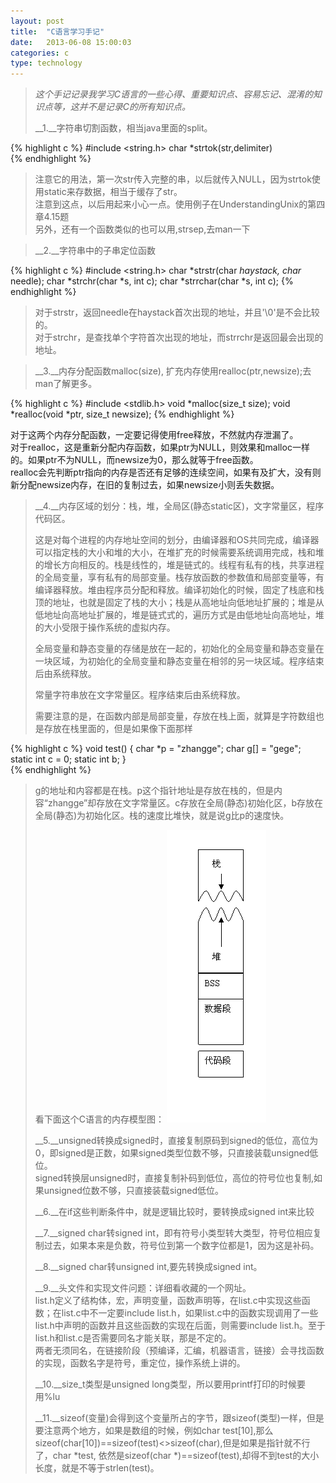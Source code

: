 ```yaml
---
layout: post
title:  "C语言学习手记"
date:   2013-06-08 15:00:03
categories: c
type: technology
---
```


>_这个手记记录我学习C语言的一些心得、重要知识点、容易忘记、混淆的知识点等，这并不是记录C的所有知识点。_
>
>__1.__字符串切割函数，相当java里面的split。  

{% highlight c %}
#include <string.h>
char *strtok(str,delimiter)  
{% endhighlight %}

>注意它的用法，第一次str传入完整的串，以后就传入NULL，因为strtok使用static来存数据，相当于缓存了str。  
>注意到这点，以后用起来小心一点。使用例子在UnderstandingUnix的第四章4.15题  
>另外，还有一个函数类似的也可以用,strsep,去man一下  

>__2\.__字符串中的子串定位函数

{% highlight c %}
#include <string.h>
char *strstr(char *haystack, char* needle);
char *strchr(char *s, int c);
char *strrchar(char *s, int c);
{% endhighlight %}

>对于strstr，返回needle在haystack首次出现的地址，并且'\\0'是不会比较的。  
>对于strchr，是查找单个字符首次出现的地址，而strrchr是返回最会出现的地址。

>__3\.__内存分配函数malloc(size), 扩充内存使用realloc(ptr,newsize);去man了解更多。

{% highlight c %}
#include <stdlib.h>
void *malloc(size_t size);
void *realloc(void *ptr, size_t newsize);
{% endhighlight %}

对于这两个内存分配函数，一定要记得使用free释放，不然就内存泄漏了。  
对于realloc，这是重新分配内存函数，如果ptr为NULL，则效果和malloc一样的。如果ptr不为NULL，而newsize为0，那么就等于free函数。  
realloc会先判断ptr指向的内存是否还有足够的连续空间，如果有及扩大，没有则新分配newsize内存，在旧的复制过去，如果newsize小则丢失数据。

>__4\.__内存区域的划分：栈，堆，全局区(静态static区)，文字常量区，程序代码区。
>
>这是对每个进程的内存地址空间的划分，由编译器和OS共同完成，编译器可以指定栈的大小和堆的大小，在堆扩充的时候需要系统调用完成，栈和堆的增长方向相反的。栈是线性的，堆是链式的。线程有私有的栈，共享进程的全局变量，享有私有的局部变量。栈存放函数的参数值和局部变量等，有编译器释放。堆由程序员分配和释放。编译初始化的时候，固定了栈底和栈顶的地址，也就是固定了栈的大小；栈是从高地址向低地址扩展的；堆是从低地址向高地址扩展的，堆是链式式的，遍历方式是由低地址向高地址，堆的大小受限于操作系统的虚拟内存。
>
>全局变量和静态变量的存储是放在一起的，初始化的全局变量和静态变量在一块区域，为初始化的全局变量和静态变量在相邻的另一块区域。程序结束后由系统释放。
>
>常量字符串放在文字常量区。程序结束后由系统释放。
>
>需要注意的是，在函数内部是局部变量，存放在栈上面，就算是字符数组也是存放在栈里面的，但是如果像下面那样

{% highlight c %}
void test()
{
    char *p = "zhangge";
    char g[] = "gege";
    static int c = 0;
    static int b;
}    
{% endhighlight %}

>g的地址和内容都是在栈。p这个指针地址是存放在栈的，但是内容“zhangge”却存放在文字常量区。c存放在全局(静态)初始化区，b存放在全局(静态)为初始化区。栈的速度比堆快，就是说g比p的速度快。
>
>看下面这个C语言的内存模型图：
![cstack3]
>
>__5\.__unsigned转换成signed时，直接复制原码到signed的低位，高位为0，即signed是正数，如果signed类型位数不够，只直接装载unsigned低位。  
>  signed转换层unsigned时，直接复制补码到低位，高位的符号位也复制,如果unsigned位数不够，只直接装载signed低位。
>
>__6\.__在if这些判断条件中，就是逻辑比较时，要转换成signed int来比较
>
>__7\.__signed char转signed int，即有符号小类型转大类型，符号位相应复制过去，如果本来是负数，符号位到第一个数字位都是1，因为这是补码。
>
>__8\.__signed char转unsigned int,要先转换成signed int。
>
>__9\.__头文件和实现文件问题：详细看收藏的一个网址。  
>  list.h定义了结构体，宏，声明变量，函数声明等，在list.c中实现这些函数；在list.c中不一定要include list.h，如果list.c中的函数实现调用了一些list.h中声明的函数并且这些函数的实现在后面，则需要include list.h。至于list.h和list.c是否需要同名才能关联，那是不定的。  
>两者无须同名，在链接阶段（预编译，汇编，机器语言，链接）会寻找函数的实现，函数名字是符号，重定位，操作系统上讲的。
>
>__10\.__size_t类型是unsigned long类型，所以要用printf打印的时候要用%lu
>
>__11\.__sizeof(变量)会得到这个变量所占的字节，跟sizeof(类型)一样，但是要注意两个地方，如果是数组的时候，例如char test\[10\],那么sizeof(char[10])==sizeof(test)<>sizeof(char),但是如果是指针就不行了，char \*test, 依然是sizeof(char \*)==sizeof(test),却得不到test的大小长度，就是不等于strlen(test)。

[网址]: http://dabentu.com/1280.html 
[cstack3]: /image/c_stack_3.gif
